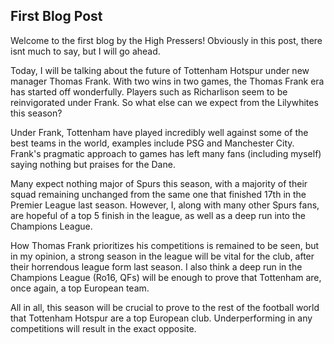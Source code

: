 ## First Blog Post

Welcome to the first blog by the High Pressers! Obviously in this post, there isnt much to say, but I will go ahead.

Today, I will be talking about the future of Tottenham Hotspur under new manager Thomas Frank. With two wins in two games, the Thomas Frank era has started off wonderfully. Players such as Richarlison seem to be reinvigorated under Frank. So what else can we expect from the Lilywhites this season?

Under Frank, Tottenham have played incredibly well against some of the best teams in the world, examples include PSG and Manchester City.
Frank's pragmatic approach to games has left many fans (including myself) saying nothing but praises for the Dane.

Many expect nothing major of Spurs this season, with a majority of their squad remaining unchanged from the same one that finished
17th in the Premier League last season. However, I, along with many other Spurs fans, are hopeful of a top 5 finish in the league,
as well as a deep run into the Champions League.

How Thomas Frank prioritizes his competitions is remained to be seen, but in my opinion, a strong season in the league will be vital
for the club, after their horrendous league form last season. I also think a deep run in the Champions League (Ro16, QFs) will be enough to prove
that Tottenham are, once again, a top European team.

All in all, this season will be crucial to prove to the rest of the football world that Tottenham Hotspur are a top European club. Underperforming in any competitions will
result in the exact opposite.

